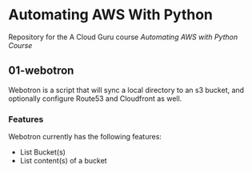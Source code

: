 # Automating AWS With Python

Repository for the A Cloud Guru course *Automating AWS with Python Course*

## 01-webotron

Webotron is a script that will sync a local directory to an s3 bucket, and optionally configure Route53 and Cloudfront as well.

### Features

Webotron currently has the following features:

- List Bucket(s)
- List content(s) of a bucket
